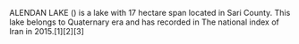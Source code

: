 ALENDAN LAKE () is a lake with 17 hectare span located in Sari County. This lake belongs to Quaternary era and has recorded in The national index of Iran in 2015.[1][2][3]
